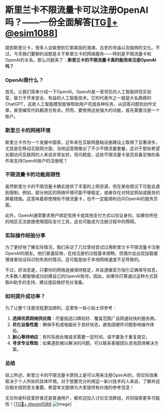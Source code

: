 # 斯里兰卡不限流量卡可以注册OpenAI吗？——一份全面解答[[TG💪+ @esim1088](https://t.me/s/esim1088)]

提到斯里兰卡，很多人会联想到它那美丽的海滩、古老的寺庙以及独特的文化。不过，今天我们要聊的话题是关于斯里兰卡的网络服务——特别是不限流量卡和OpenAI的关系。那么问题来了：**斯里兰卡的不限流量卡真的能用来注册OpenAI吗？**

### OpenAI是什么？

首先，让我们简单介绍一下OpenAI。OpenAI是一家领先的人工智能研究实验室，致力于开发安全、有益的人工智能技术。它的代表作之一就是大名鼎鼎的ChatGPT，这款人工智能模型能够帮助用户完成各种任务，从回答问题到创作文章，甚至编写代码都游刃有余。然而，要使用这些强大的功能，首先需要注册一个账户。

### 斯里兰卡的网络环境

斯里兰卡作为一个发展中国家，近年来在互联网基础设施建设上取得了显著进步。尤其是在移动互联网方面，当地运营商推出了不少不限流量套餐，这对于那些希望长期访问互联网的人来说非常友好。但问题是，这些不限流量卡是否具备足够的条件来支持OpenAI账户的注册呢？

### 不限流量卡的功能局限性

虽然斯里兰卡的不限流量卡确实提供了丰富的上网资源，但在某些情况下可能会遇到限制。例如，部分地区的网络环境可能不够稳定，或者存在对特定网站或服务的屏蔽措施。这意味着即使拥有不限流量卡，也不一定能顺利访问OpenAI的服务页面。

此外，OpenAI通常要求用户绑定信用卡或其他支付方式以验证身份。如果你所在的地区无法直接使用国际支付工具，这也可能成为注册过程中的障碍。

### 实际操作经验分享

为了更好地了解实际情况，我们采访了几位曾经尝试过用斯里兰卡不限流量卡注册OpenAI的朋友。他们普遍反映，在线注册的过程基本顺畅，但偶尔会出现加载缓慢或者验证码识别失败的情况。这可能是由于本地网络速度不足导致的。

不过，好消息是，只要你的网络连接保持稳定，并且遵循官方指引正确填写信息，大多数人都能够成功创建自己的OpenAI账号。因此，如果你打算通过这种方式获取AI助手的支持，建议提前做好充分准备。

### 如何提升成功率？

为了让整个注册流程更加顺利，这里有一些小贴士供参考：

1. **选择优质网络供应商**：尽量挑选口碑较好、覆盖范围广且网速较快的服务商。
2. **优化设备性能**：确保手机或电脑处于良好状态，避免因硬件问题影响操作体验。
3. **耐心等待响应**：有时系统处理请求需要一定时间，请不要急于重复提交。
4. **寻求专业帮助**：如果遇到难以解决的问题，可以联系客服团队咨询具体解决方案。

### 总结

综上所述，斯里兰卡的不限流量卡原则上是可以用来注册OpenAI的，但实际效果取决于个人所处的具体环境。对于想要充分利用这一新兴技术的人来说，了解并适应相关规则至关重要。希望本文能够为大家提供有价值的参考信息！

无论你是科技爱好者还是普通用户，都欢迎加入讨论交流群组，共同探索更多可能性！[[TG💪+ @esim1088](https://t.me/s/esim1088) ![Image](https://i.postimg.cc/4NQfJmqS/Snipaste-2025-05-13-00-14-12.png)]